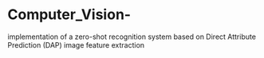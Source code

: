 # Computer_Vision-
implementation of a zero-shot recognition system based on Direct Attribute Prediction (DAP) 
image feature extraction 
